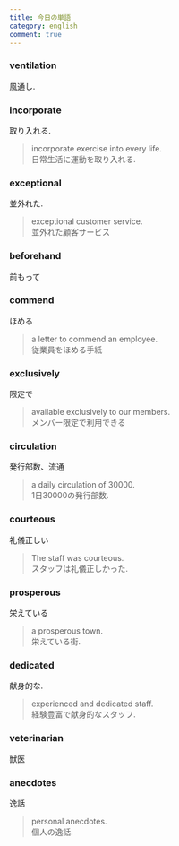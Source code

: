 ```yaml
---
title: 今日の単語
category: english
comment: true
---
```


### ventilation
風通し.  

### incorporate
取り入れる.  
> incorporate exercise into every life.  
> 日常生活に運動を取り入れる.  

### exceptional
並外れた. 
> exceptional customer service.  
> 並外れた顧客サービス

### beforehand
前もって  

### commend
ほめる
> a letter to commend an employee.  
> 従業員をほめる手紙

### exclusively
限定で
> available exclusively to our members.  
> メンバー限定で利用できる  

### circulation
発行部数、流通
> a daily circulation of 30000.  
> 1日30000の発行部数.  

### courteous
礼儀正しい
> The staff was courteous.  
> スタッフは礼儀正しかった. 

### prosperous
栄えている
> a prosperous town.  
> 栄えている街.  

### dedicated
献身的な.  
> experienced and dedicated staff.  
> 経験豊富で献身的なスタッフ.   

### veterinarian
獣医

### anecdotes
逸話
> personal anecdotes.  
> 個人の逸話.  

